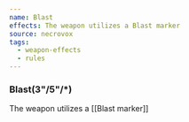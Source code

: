 ```yaml
---
name: Blast
effects: The weapon utilizes a Blast marker
source: necrovox
tags:
  - weapon-effects
  - rules
---
```

### Blast(3"/5"/\*)

The weapon utilizes a [[Blast marker]]
